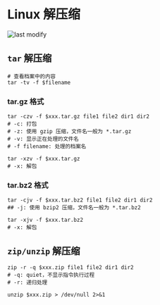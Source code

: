 Linux 解压缩
===
<!--START_SECTION:badge-->

![last modify](https://img.shields.io/static/v1?label=last%20modify&message=2022-10-13%2001%3A56%3A19&color=yellowgreen&style=flat-square)

<!--END_SECTION:badge-->

## `tar` 解压缩

```shell
# 查看档案中的内容
tar -tv -f $filename
```

### tar.gz 格式

```shell
tar -czv -f $xxx.tar.gz file1 file2 dir1 dir2
# -c: 打包
# -z: 使用 gzip 压缩，文件名一般为 *.tar.gz
# -v: 显示正在处理的文件名
# -f filename: 处理的档案名

tar -xzv -f $xxx.tar.gz
# -x: 解包
```

### tar.bz2 格式

```shell
tar -cjv -f $xxx.tar.bz2 file1 file2 dir1 dir2
## -j: 使用 bzip2 压缩，文件名一般为 *.tar.bz2

tar -xjv -f $xxx.tar.bz2
# -x: 解包
```

## `zip/unzip` 解压缩

```shell
zip -r -q $xxx.zip file1 file2 dir1 dir2
# -q: quiet，不显示指令执行过程
# -r: 递归处理

unzip $xxx.zip > /dev/null 2>&1
```